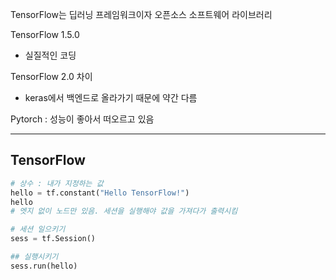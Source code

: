 TensorFlow는 딥러닝 프레임워크이자 오픈소스 소프트웨어 라이브러리

TensorFlow 1.5.0

- 실질적인 코딩

TensorFlow 2.0 차이 

- keras에서 백엔드로 올라가기 때문에 약간 다름

Pytorch : 성능이 좋아서 떠오르고 있음

------

## TensorFlow

```python
# 상수 : 내가 지정하는 값
hello = tf.constant("Hello TensorFlow!")
hello
# 엣지 없이 노드만 있음. 세션을 실행해야 값을 가져다가 출력시킴

# 세션 일으키기
sess = tf.Session()

## 실행시키기
sess.run(hello)
```

